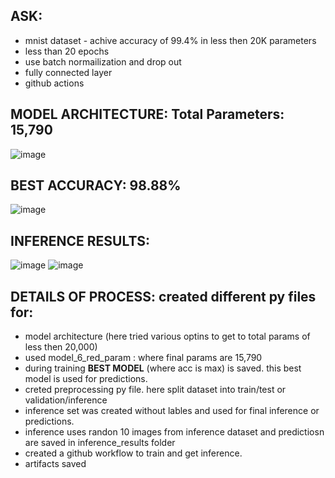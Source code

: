 ## ASK: 
- mnist dataset - achive accuracy of 99.4% in less then 20K parameters
- less than 20 epochs
- use batch normailization and drop out
- fully connected layer
- github actions



## MODEL ARCHITECTURE: Total Parameters: 15,790
![image](https://github.com/user-attachments/assets/9e8e1da3-f284-4bc4-bcd9-3e637e1992c4)


## BEST ACCURACY: 98.88%
![image](https://github.com/user-attachments/assets/0cfd2abc-71be-4e53-b9ed-70f5c8b07598)


## INFERENCE RESULTS: 
![image](https://github.com/user-attachments/assets/a12f4ed0-d295-4026-b0f7-03d72e2d991f)
![image](https://github.com/user-attachments/assets/fafaccf3-8c65-47a0-a05e-3bff9e6e7099)



## DETAILS OF PROCESS: created different py files for:

- model architecture (here tried various optins to get to total params of less then 20,000)
- used model_6_red_param : where final params are 15,790 
- during training **BEST MODEL** (where acc is max) is saved. this best model is used for predictions. 
- creted preprocessing py file. here split dataset into train/test or validation/inference
- inference set was created without lables and used for final inference or predictions.
- inference uses randon 10 images from inference dataset and predictiosn are saved in inference_results folder
- created a github workflow to train and get inference.
- artifacts saved 
